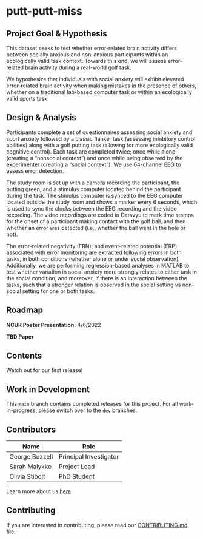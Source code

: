 # putt-putt-miss

## Project Goal & Hypothesis
This dataset seeks to test whether error-related brain activity differs between socially anxious and non-anxious participants within an ecologically valid task context. Towards this end, we will assess error-related brain activity during a real-world golf task. 

We hypothesize that individuals with social anxiety will exhibit elevated error-related brain activity when making mistakes in the presence of others, whether on a traditional lab-based computer task or within an ecologically valid sports task.



## Design & Analysis
Participants complete a set of questionnaires assessing social anxiety and sport anxiety followed by a classic flanker task (assessing inhibitory control abilities) along with a golf putting task (allowing for more ecologically valid cognitive control). Each task are completed twice; once while alone (creating a “nonsocial context”) and once while being observed by the experimenter (creating a “social context”). We use 64-channel EEG to assess error detection. 

The study room is set up with a camera recording the participant, the putting green, and a stimulus computer located behind the participant during the task. The stimulus computer is synced to the EEG computer located outside the study room and shows a marker every 6 seconds, which is used to sync the clocks between the EEG recording and the video recording. The video recordings are coded in Datavyu to mark time stamps for the onset of a participant making contact with the golf ball, and then whether an error was detected (i.e., whether the ball went in the hole or not).

The error-related negativity (ERN), and event-related potential (ERP) associated with error monitoring are extracted following errors in both tasks, in both conditions (whether alone or under social observation). Additionally, we are performing regression-based analyses in MATLAB to test whether variation in social anxiety more strongly relates to either task in the social condition, and moreover, if there is an interaction between the tasks, such that a stronger relation is observed in the social setting vs non-social setting for one or both tasks.



## Roadmap

**NCUR Poster Presentation:** 4/6/2022

**TBD Paper**


## Contents
Watch out for our first release!



## Work in Development
This `main` branch contains completed releases for this project. For all work-in-progress, please switch over to the `dev` branches.



## Contributors
| Name | Role |
| ---  | ---  |
| George Buzzell | Principal Investigator |
| Sarah Malykke | Project Lead |
| Olivia Stibolt | PhD Student |



Learn more about us [here](https://www.ndclab.com/people).


## Contributing
If you are interested in contributing, please read our [CONTRIBUTING.md](CONTRIBUTING.md) file.


